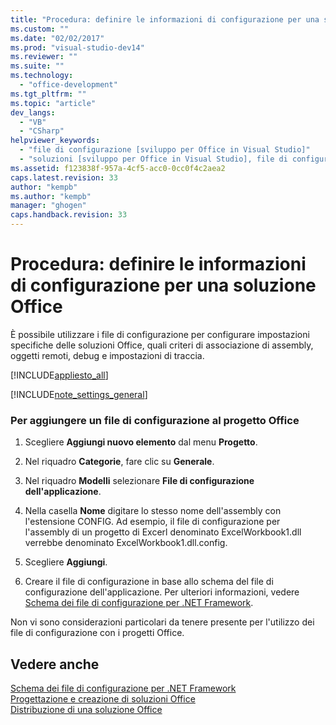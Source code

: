 ```yaml
---
title: "Procedura: definire le informazioni di configurazione per una soluzione Office | Microsoft Docs"
ms.custom: ""
ms.date: "02/02/2017"
ms.prod: "visual-studio-dev14"
ms.reviewer: ""
ms.suite: ""
ms.technology: 
  - "office-development"
ms.tgt_pltfrm: ""
ms.topic: "article"
dev_langs: 
  - "VB"
  - "CSharp"
helpviewer_keywords: 
  - "file di configurazione [sviluppo per Office in Visual Studio]"
  - "soluzioni [sviluppo per Office in Visual Studio], file di configurazione"
ms.assetid: f123838f-957a-4cf5-acc0-0cc0f4c2aea2
caps.latest.revision: 33
author: "kempb"
ms.author: "kempb"
manager: "ghogen"
caps.handback.revision: 33
---
```

# Procedura: definire le informazioni di configurazione per una soluzione Office
  È possibile utilizzare i file di configurazione per configurare impostazioni specifiche delle soluzioni Office,  quali criteri di associazione di assembly, oggetti remoti, debug e impostazioni di traccia.  
  
 [!INCLUDE[appliesto_all](../vsto/includes/appliesto-all-md.md)]  
  
 [!INCLUDE[note_settings_general](../sharepoint/includes/note-settings-general-md.md)]  
  
### Per aggiungere un file di configurazione al progetto Office  
  
1.  Scegliere **Aggiungi nuovo elemento** dal menu **Progetto**.  
  
2.  Nel riquadro **Categorie**, fare clic su **Generale**.  
  
3.  Nel riquadro **Modelli**  selezionare **File di configurazione dell'applicazione**.  
  
4.  Nella casella **Nome** digitare lo stesso nome dell'assembly con l'estensione CONFIG.  Ad esempio, il file di configurazione per l'assembly di un progetto di Excerl denominato ExcelWorkbook1.dll verrebbe denominato ExcelWorkbook1.dll.config.  
  
5.  Scegliere **Aggiungi**.  
  
6.  Creare il file di configurazione in base allo schema del file di configurazione dell'applicazione.  Per ulteriori informazioni, vedere [Schema dei file di configurazione per .NET Framework](../Topic/Configuration%20File%20Schema%20for%20the%20.NET%20Framework.md).  
  
 Non vi sono considerazioni particolari da tenere presente per l'utilizzo dei file di configurazione con i progetti Office.  
  
## Vedere anche  
 [Schema dei file di configurazione per .NET Framework](../Topic/Configuration%20File%20Schema%20for%20the%20.NET%20Framework.md)   
 [Progettazione e creazione di soluzioni Office](../vsto/designing-and-creating-office-solutions.md)   
 [Distribuzione di una soluzione Office](../vsto/deploying-an-office-solution.md)  
  
  